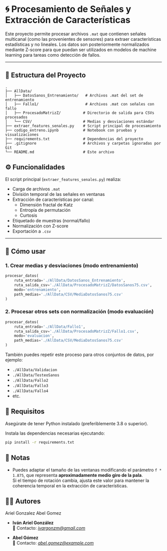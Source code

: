 # 🌀 Procesamiento de Señales y Extracción de Características

Este proyecto permite procesar archivos `.mat` que contienen señales multicanal (como las provenientes de sensores) para extraer características estadísticas y no lineales. Los datos son posteriormente normalizados mediante Z-score para que puedan ser utilizados en modelos de machine learning para tareas como detección de fallos.

---

## 📁 Estructura del Proyecto

```plaintext
.
├── AllData/
│   ├── DatosSanos_Entrenamiento/   # Archivos .mat del set de entrenamiento
│   ├── Fallo1/                     # Archivos .mat con señales con fallo
│   ├── ProcesadoMatrizZ/          # Directorio de salida para CSVs procesados
│   └── CSV/                       # Medias y desviaciones estándar
├── extraer_features_senales.py    # Script principal de procesamiento
├── codigo_entreno.ipynb           # Notebook con pruebas y visualizaciones
├── requirements.txt               # Dependencias del proyecto
├── .gitignore                     # Archivos y carpetas ignoradas por Git
└── README.md                      # Este archivo

```
## ⚙️ Funcionalidades

El script principal (`extraer_features_senales.py`) realiza:

- Carga de archivos `.mat`
- División temporal de las señales en ventanas
- Extracción de características por canal:
  - Dimensión fractal de Katz
  - Entropía de permutación
  - Curtosis
- Etiquetado de muestras (normal/fallo)
- Normalización con Z-score
- Exportación a `.csv`

---

## 🚀 Cómo usar

### 1. Crear medias y desviaciones (modo entrenamiento)

```python
procesar_datos(
    ruta_entrada='./AllData/DatosSanos_Entrenamiento',
    ruta_salida_csv='./AllData/ProcesadoMatrizZ/DatosSanos75.csv',
    modo='entrenamiento',
    path_medias='./AllData/CSV/MediaDatosSanos75.csv'
)


``` 

### 2. Procesar otros sets con normalización (modo evaluación)

```python
procesar_datos(
    ruta_entrada='./AllData/Fallo1',
    ruta_salida_csv='./AllData/ProcesadoMatrizZ/Fallo1.csv',
    modo='evaluacion',
    path_medias='./AllData/CSV/MediaDatosSanos75.csv'
)
```
También puedes repetir este proceso para otros conjuntos de datos, por ejemplo:

- `./AllData/Validacion`
- `./AllData/TesteoSanos`
- `./AllData/Fallo2`
- `./AllData/Fallo3`
- `./AllData/Fallo4`
- etc.

## 🧪 Requisitos

Asegúrate de tener Python instalado (preferiblemente 3.8 o superior).

Instala las dependencias necesarias ejecutando:

```bash
pip install -r requirements.txt
```

## 📌 Notas

- Puedes adaptar el tamaño de las ventanas modificando el parámetro `f * 1.875`, que representa **aproximadamente medio giro de la pala**.  
  Si el tiempo de rotación cambia, ajusta este valor para mantener la coherencia temporal en la extracción de características.

## 👨‍💻 Autores
Ariel Gonzalez
Abel Gomez

- **Iván Ariel González**  
  📧 Contacto: *ivargonzm@gmail.com*

- **Abel Gómez**  
  📧 Contacto: *abel.gomez@example.com*
